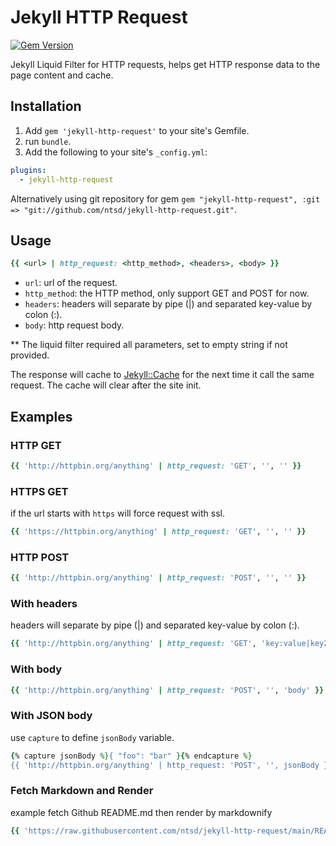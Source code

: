 # Jekyll HTTP Request

[![Gem Version](https://img.shields.io/gem/v/jekyll-http-request.svg)](https://rubygems.org/gems/jekyll-http-request)

Jekyll Liquid Filter for HTTP requests, helps get HTTP response data to the page content and cache.

## Installation

1. Add `gem 'jekyll-http-request'` to your site's Gemfile.
2. run `bundle`.
3. Add the following to your site's `_config.yml`:

```yaml
plugins:
  - jekyll-http-request
```

Alternatively using git repository for gem `gem "jekyll-http-request", :git => "git://github.com/ntsd/jekyll-http-request.git"`.

## Usage

```rb
{{ <url> | http_request: <http_method>, <headers>, <body> }}
```

- `url`: url of the request.
- `http_method`: the HTTP method, only support GET and POST for now.
- `headers`: headers will separate by pipe (|) and separated key-value by colon (:).
- `body`: http request body.

** The liquid filter required all parameters, set to empty string if not provided.

The response will cache to [Jekyll::Cache](https://jekyllrb.com/tutorials/cache-api/) for the next time it call the same request. The cache will clear after the site init.

## Examples

### HTTP GET

```rb
{{ 'http://httpbin.org/anything' | http_request: 'GET', '', '' }}
```

### HTTPS GET

if the url starts with `https` will force request with ssl.

```rb
{{ 'https://httpbin.org/anything' | http_request: 'GET', '', '' }}
```

### HTTP POST

```rb
{{ 'http://httpbin.org/anything' | http_request: 'POST', '', '' }}
```

### With headers

headers will separate by pipe (|) and separated key-value by colon (:).

```rb
{{ 'http://httpbin.org/anything' | http_request: 'GET', 'key:value|key2:value2', '' }}
```

### With body

```rb
{{ 'http://httpbin.org/anything' | http_request: 'POST', '', 'body' }}
```

### With JSON body

use `capture` to define `jsonBody` variable.

```rb
{% capture jsonBody %}{ "foo": "bar" }{% endcapture %}
{{ 'http://httpbin.org/anything' | http_request: 'POST', '', jsonBody }}
```

### Fetch Markdown and Render

example fetch Github README.md then render by markdownify

```rb
{{ 'https://raw.githubusercontent.com/ntsd/jekyll-http-request/main/README.md' | http_request: 'GET', '', '' | markdownify }}
```
